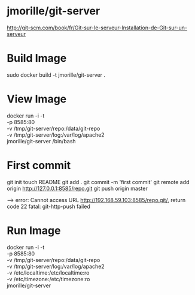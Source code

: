 jmorille/git-server
=========

http://git-scm.com/book/fr/Git-sur-le-serveur-Installation-de-Git-sur-un-serveur


# Build Image  
sudo docker build -t jmorille/git-server .
 

# View Image
docker run -i -t \
 -p 8585:80 \
 -v /tmp/git-server/repo:/data/git-repo \
 -v /tmp/git-server/log:/var/log/apache2 \
 jmorille/git-server /bin/bash

 # First commit
git init
touch README
git add .
git commit -m 'first commit'
git remote add origin http://127.0.0.1:8585/repo.git
git push origin master

--> 
error: Cannot access URL http://192.168.59.103:8585/repo.git/, return code 22
fatal: git-http-push failed


# Run Image
docker run -i -t \
 -p 8585:80 \
 -v /tmp/git-server/repo:/data/git-repo \
 -v /tmp/git-server/log:/var/log/apache2 \
 -v /etc/localtime:/etc/localtime:ro \
 -v /etc/timezone:/etc/timezone:ro \
 jmorille/git-server
 

